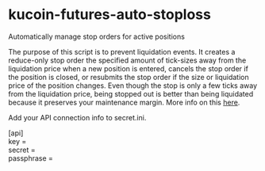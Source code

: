 # kucoin-futures-auto-stoploss
Automatically manage stop orders for active positions

The purpose of this script is to prevent liquidation events. It creates a reduce-only stop order the specified amount of tick-sizes away from the liquidation price when a new position is entered, cancels the stop order if the position is closed, or resubmits the stop order if the size or liquidation price of the position changes. Even though the stop is only a few ticks away from the liquidation price, being stopped out is better than being liquidated because it preserves your maintenance margin. More info on this [here](https://medium.com/@Austerity_Sucks/why-you-should-never-use-your-liquidation-price-as-a-stop-loss-on-bitcoin-futures-30655f280ddd).

Add your API connection info to secret.ini.

[api]  
key =  
secret =  
passphrase = 

